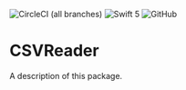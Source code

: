 ![CircleCI (all branches)](https://img.shields.io/circleci/project/github/JaapWijnen/CSVReader.svg?style=popout)
![Swift 5](https://img.shields.io/badge/swift-5-brightgreen.svg)
![GitHub](https://img.shields.io/github/license/JaapWijnen/CSVReader.svg?style=popout)

# CSVReader

A description of this package.
